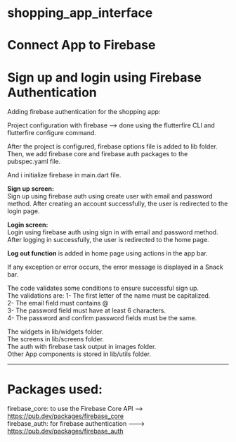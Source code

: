 # shopping_app_interface

# Connect App to Firebase

# Sign up and login using Firebase Authentication

Adding firebase authentication for the shopping app:
                         
Project configuration with firebase --> done using the flutterfire CLI and flutterfire configure
command.

After the project is configured, firebase options file is added to lib folder.
Then, we add firebase core and firebase auth packages to the pubspec.yaml file.

And i initialize firebase in main.dart file.                       
                                                 
**Sign up screen:**                                             
Sign up using firebase auth using create user with email and password method.
After creating an account successfully, the user is redirected to the login page.

**Login screen:**                                                                       
Login using firebase auth using sign in with email and password method.
After logging in successfully, the user is redirected to the home page.
                                                                                            
**Log out function** is added in home page using actions in the app bar.               
                                                                                                   
If any exception or error occurs, the error message is displayed in a Snack bar.
                                
The code validates some conditions to ensure successful sign up.       
The validations are:
1- The first letter of the name must be capitalized.  
2- The email field must contains @   
3- The password field must have at least 6 characters.   
4- The password and confirm password fields must be the same.
 
The widgets in lib/widgets folder.    
The screens in lib/screens folder.                   
The auth with firebase task output in images folder.            
Other App components is stored in lib/utils folder.

---------------------------------------
# Packages used:                                         

firebase_core: to use the Firebase Core API --> https://pub.dev/packages/firebase_core                                                                                             
firebase_auth: for firebase authentication ---> https://pub.dev/packages/firebase_auth

